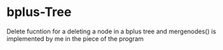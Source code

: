 # bplus-Tree
Delete fucntion for a deleting a node in a bplus tree and mergenodes() is implemented by me in the piece of the program
